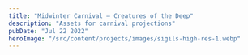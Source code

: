 ```yaml
---
title: "Midwinter Carnival — Creatures of the Deep"
description: "Assets for carnival projections"
pubDate: "Jul 22 2022"
heroImage: "/src/content/projects/images/sigils-high-res-1.webp"
---
```

